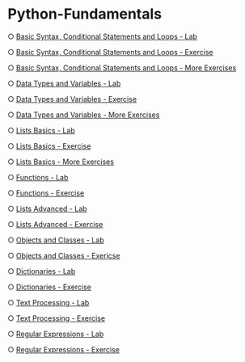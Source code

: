 # Python-Fundamentals
○ [Basic Syntax, Conditional Statements and Loops - Lab](Basic%20Syntax%2C%20Conditional%20Statements%20and%20Loops%20-%20Lab)

○ [Basic Syntax, Conditional Statements and Loops - Exercise](Basic%20Syntax%2C%20Conditional%20Statements%20and%20Loops%20-%20Exercise)

○ [Basic Syntax, Conditional Statements and Loops - More Exercises](Basic%20Syntax%2C%20Conditional%20Statements%20and%20Loops%20-%20More%20Exercises)

○ [Data Types and Variables - Lab](Data%20Types%20and%20Variables%20-%20Lab)

○ [Data Types and Variables - Exercise](Data%20Types%20and%20Variables%20-%20Exercise)

○ [Data Types and Variables - More Exercises](Data%20Types%20and%20Variables%20-%20More%20Exercises)

○ [Lists Basics - Lab](Lists%20Basics%20-%20Lab)

○ [Lists Basics - Exercise](Lists%20Basics%20-%20Exercise)

○ [Lists Basics - More Exercises](Lists%20Basics%20-%20More%20Exercises)

○ [Functions - Lab](Functions%20-%20Lab)

○ [Functions - Exercise](Functions%20-%20Exercise)

○ [Lists Advanced - Lab](Lists%20Advanced%20-%20Lab)

○ [Lists Advanced - Exercise](List%20Advanced%20-%20Exercise)

○ [Objects and Classes - Lab](Objects%20and%20Classes%20-%20Lab)

○ [Objects and Classes - Exericse](Objects%20and%20Classes%20-%20Exericse)

○ [Dictionaries - Lab](Dictionaries%20-%20Lab)

○ [Dictionaries - Exercise](Dictionaries%20-%20Exercise)

○ [Text Processing - Lab](Text%20Processing%20-%20Lab)

○ [Text Processing - Exercise](Text%20Processing%20-%20Exercise)

○ [Regular Expressions - Lab](Regular%20Expressions%20-%20Lab)

○ [Regular Expressions - Exercise](Regular%20Expressions%20-%20Exercise)
